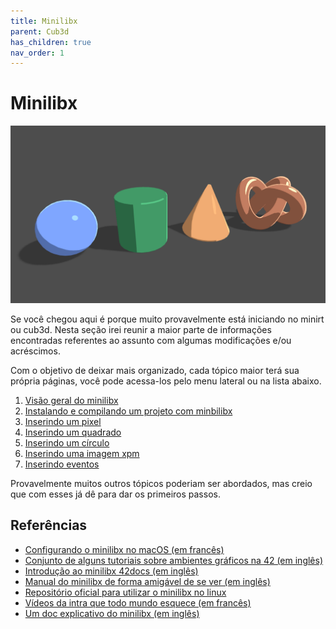 ```yaml
---
title: Minilibx
parent: Cub3d
has_children: true
nav_order: 1
---
```


# Minilibx

![Projetos gráficos uhull :P](/images/geom.png)

Se você chegou aqui é porque muito provavelmente está iniciando no minirt ou cub3d. Nesta seção irei reunir a maior parte de informações encontradas referentes ao assunto com algumas modificações e/ou acréscimos.

Com o objetivo de deixar mais organizado, cada tópico maior terá sua própria páginas, você pode acessa-los pelo menu lateral ou na lista abaixo.

1. [Visão geral do minilibx](/visaogeral.html)
2. [Instalando e compilando um projeto com minbilibx]()
3. [Inserindo um pixel]()
4. [Inserindo um quadrado]()
5. [Inserindo um círculo]()
6. [Inserindo uma imagem xpm]()
7. [Inserindo eventos]()

Provavelmente muitos outros tópicos poderiam ser abordados, mas creio que com esses já dê para dar os primeiros passos.

## Referências

- [Configurando o minilibx no macOS (em francês)](https://achedeuzot.me/2014/12/20/installer-la-minilibx/)
- [Conjunto de alguns tutoriais sobre ambientes gráficos na 42 (em inglês)](https://github.com/qst0/ft_libgfx)
- [Introdução ao minilibx 42docs (em inglês)](https://harm-smits.github.io/42docs/libs/minilibx/introduction.html)
- [Manual do minilibx de forma amigável de se ver (em inglês)](https://qst0.github.io/ft_libgfx/man_mlx.html)
- [Repositório oficial para utilizar o minilibx no linux](https://github.com/42Paris/minilibx-linux)
- [Vídeos da intra que todo mundo esquece (em francês)](https://elearning.intra.42.fr/notions/minilibx/subnotions)
- [Um doc explicativo do minilibx (em inglês)](https://gontjarow.github.io/MiniLibX/)